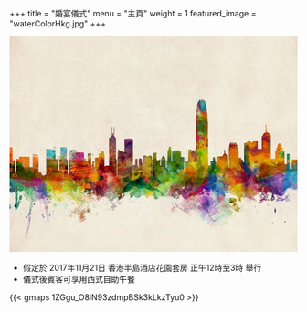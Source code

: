 +++
title = "婚宴儀式"
menu = "主頁"
weight = 1
featured_image = "waterColorHkg.jpg"
+++

![main](waterColorHkg.jpg)

* 假定於 2017年11月21日 香港半島酒店花園套房 正午12時至3時 舉行
* 儀式後賓客可享用西式自助午餐

{{< gmaps 1ZGgu_O8lN93zdmpBSk3kLkzTyu0 >}}
